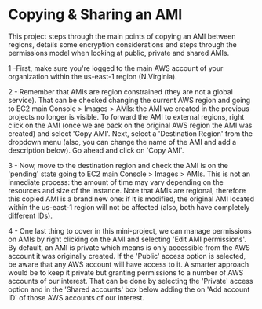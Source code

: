 # Copying & Sharing an AMI 

This project steps through the main points of copying an AMI between regions, details some encryption considerations and steps through the permissions model when looking at public, private and shared AMIs. <br/>

1 -First, make sure you're logged to the main AWS account of your organization within the us-east-1 region (N.Virginia). <br/>

2 - Remember that AMIs are region constrained (they are not a global service). That can be checked changing the current AWS region and going to EC2 main Console > Images > AMIs: the AMI we created in the previous projects no longer is visible. To forward the AMI to external regions, right click on the AMI (once we are back on the original AWS region the AMI was created) and select 'Copy AMI'. Next, select a 'Destination Region' from the dropdown menu (also, you can change the name of the AMI and add a description below). Go ahead and click on 'Copy AMI'. <br/>

3 - Now, move to the destination region and check the AMI is on the 'pending' state going to EC2 main Console > Images > AMIs. This is not an inmediate process: the amount of time may vary depending on the resources and size of the instance. Note that AMIs are regional, therefore this copied AMI is a brand new one: if it is modified, the original AMI located within the us-east-1 region will not be affected (also, both have completely different IDs). <br/>

4 - One last thing to cover in this mini-project, we can manage permissions on AMIs by right clicking on the AMI and selecting 'Edit AMI permissions'. By default, an AMI is private which means is only accessible from the AWS account it was originally created. If the 'Public' access option is selected, be aware that any AWS account will have access to it. A smarter approach would be to keep it private but granting permissions to a number of AWS accounts of our interest. That can be done by selecting the 'Private' access option and in the 'Shared accounts' box below adding the on 'Add account ID' of those AWS accounts of our interest. <br/>
